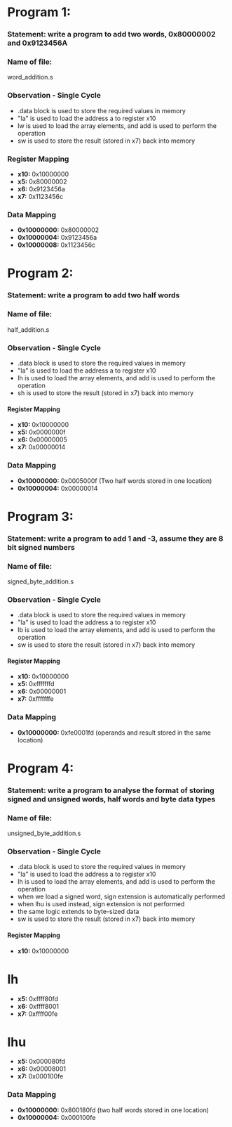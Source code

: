 # Program 1: 
### Statement: write a program to add two words, 0x80000002 and 0x9123456A

### Name of file:
word_addition.s

### Observation - Single Cycle
- .data block is used to store the required values in memory
- "la" is used to load the address a to register x10
- lw is used to load the array elements, and add is used to perform the operation
- sw is used to store the result (stored in x7) back into memory
 
### Register Mapping
- **x10:** 0x10000000
- **x5:** 0x80000002
- **x6:** 0x9123456a
- **x7:** 0x1123456c

### Data Mapping
- **0x10000000:** 0x80000002
- **0x10000004:** 0x9123456a
- **0x10000008:** 0x1123456c


# Program 2: 
### Statement: write a program to add two half words

### Name of file:
half_addition.s

### Observation - Single Cycle
- .data block is used to store the required values in memory
- "la" is used to load the address a to register x10
- lh is used to load the array elements, and add is used to perform the operation
- sh is used to store the result (stored in x7) back into memory
 
#### Register Mapping
- **x10:** 0x10000000
- **x5:** 0x0000000f
- **x6:** 0x00000005
- **x7:** 0x00000014

### Data Mapping
- **0x10000000:** 0x0005000f (Two half words stored in one location)
- **0x10000004:** 0x00000014


# Program 3: 
### Statement: write a program to add 1 and -3, assume they are 8 bit signed numbers

### Name of file:
signed_byte_addition.s

### Observation - Single Cycle
- .data block is used to store the required values in memory
- "la" is used to load the address a to register x10
- lb is used to load the array elements, and add is used to perform the operation
- sw is used to store the result (stored in x7) back into memory
 
#### Register Mapping
- **x10:** 0x10000000
- **x5:** 0xfffffffd
- **x6:** 0x00000001
- **x7:** 0xfffffffe

### Data Mapping
- **0x10000000:** 0xfe0001fd (operands and result stored in the same location)

# Program 4: 
### Statement: write a program to analyse the format of storing signed and unsigned words, half words and byte data types

### Name of file:
unsigned_byte_addition.s

### Observation - Single Cycle
- .data block is used to store the required values in memory
- "la" is used to load the address a to register x10
- lh is used to load the array elements, and add is used to perform the operation
- when we load a signed word, sign extension is automatically performed
- when lhu is used instead, sign extension is not performed
- the same logic extends to byte-sized data
- sw is used to store the result (stored in x7) back into memory
 
#### Register Mapping
- **x10:** 0x10000000

# lh
- **x5:** 0xffff80fd
- **x6:** 0xffff8001
- **x7:** 0xffff00fe

# lhu
- **x5:** 0x000080fd
- **x6:** 0x00008001
- **x7:** 0x000100fe

### Data Mapping
- **0x10000000:** 0x800180fd (two half words stored in one location)
- **0x10000004:** 0x000100fe
